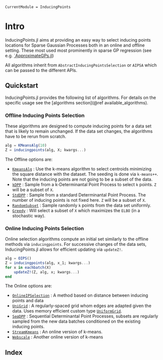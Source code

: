 ```@meta
CurrentModule = InducingPoints
```

# Intro

InducingPoints.jl aims at providing an easy way to select inducing points locations for Sparse Gaussian Processes both in an online and offline setting. These most used most prominently in sparse GP regression (see e.g. [`ApproximateGPs.jl](https://github.com/JuliaGaussianProcesses/ApproximateGPs.jl))

All algorithms inherit from `AbstractInducingPointsSelection` or `AIPSA` which can be passed to the different APIs.

## Quickstart
InducingPoints.jl provides the following list of algorithms. For details on the specific usage see the [algorithms section](@ref available_algorithms).


### Offline Inducing Points Selection
These algorithms are designed to compute inducing points for a data set that is likely to remain unchanged. 
If the data set changes, the algorithms have to be rerun from scratch. 
```julia
alg = KMeansAlg(10)
Z = inducingpoints(alg, X; kwargs...)
```

The Offline options are:
- [`KmeansAlg`](@ref) : Use the k-means algorithm to select centroids minimizing the square distance with the dataset. The seeding is done via `k-means++`. Note that the inducing points are not going to be a subset of the data.
- [`kDPP`](@ref) : Sample from a k-Determinantal Point Process to select `k` points. `Z` will be a subset of `X`.
- [`StdDPP`](@ref) : Sample from a standard Determinantal Point Process. The number of inducing points is not fixed here. `Z` will be a subset of `X`.
- [`RandomSubset`](@ref) : Sample randomly `k` points from the data set uniformly.
- [`Greedy`](@ref) : Will select a subset of `X` which maximizes the `ELBO` (in a stochastic way).


### Online Inducing Points Selection

Online selection algorithms compute an initial set similarly to the offline methods via `inducingpoints`. For successive changes of the data sets, InducingPoints.jl allows for efficient updating via `updateZ!`.
```julia
alg = OIPS()
Z = inducingpoints(alg, x_1; kwargs...)
for x in eachbatch(X)
    updateZ!(Z, alg, x; kwargs...)
end
```

The Online options are:
- [`OnlineIPSelection`](@ref) : A method based on distance between inducing points and data
- [`UniGrid`](@ref) : A regularly-spaced grid whom edges are adapted given the data. Uses memory efficient custom type [`UniformGrid`](@ref).
- [`SeqDPP`](@ref) : Sequential Determinantal Point Processes, subsets are regularly sampled from the new data batches conditioned on the existing inducing points.
- [`StreamKmeans`](@ref) : An online version of k-means.
- [`Webscale`](@ref) : Another online version of k-means

## Index 
```@index
```

